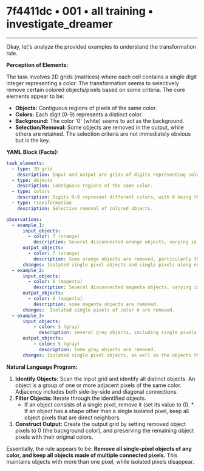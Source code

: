 # 7f4411dc • 001 • all training • investigate_dreamer

---
Okay, let's analyze the provided examples to understand the transformation rule.

**Perception of Elements:**

The task involves 2D grids (matrices) where each cell contains a single digit integer representing a color. The transformation seems to selectively remove certain colored objects/pixels based on some criteria. The core elements appear to be:

*   **Objects:** Contiguous regions of pixels of the same color.
*   **Colors:** Each digit (0-9) represents a distinct color.
*   **Background:** The color '0' (white) seems to act as the background.
*   **Selection/Removal:** Some objects are removed in the output, while others are retained. The selection criteria are not immediately obvious but is the key.

**YAML Block (Facts):**



```yaml
task_elements:
  - type: 2D grid
    description: Input and output are grids of digits representing colors.
  - type: objects
    description: Contiguous regions of the same color.
  - type: colors
    description: Digits 0-9 represent different colors, with 0 being the background (white).
  - type: transformation
    description: Selective removal of colored objects.

observations:
  - example_1:
      input_objects:
        - color: 7 (orange)
          description: Several disconnected orange objects, varying in size and shape.
      output_objects:
        - color: 7 (orange)
          description: Some orange objects are removed, particularly those on isolated single pixels.
      changes: Isolated single pixel objects and single pixels along edges of larger orange objects are removed.
  - example_2:
      input_objects:
        - color: 6 (magenta)
          description: Several disconnected magenta objects, varying in size and shape.
      output_objects:
        - color: 6 (magenta)
          description: some magenta objects are removed.
      changes:  Isolated single pixels of color 6 are removed.
  - example_3:
      input_objects:
          - color: 5 (gray)
            description: several grey objects, including single pixels and larger rectangular shapes.
      output_objects:
          - color: 5 (gray)
            description: Some gray objects are removed.
      changes: Isolated single pixel objects, as well as the objects that are not part of larger groups of pixels are removed.
```



**Natural Language Program:**

1.  **Identify Objects:** Scan the input grid and identify all distinct objects. An object is a group of one or more adjacent pixels of the same color. Adjacency includes both side-by-side and diagonal connections.
2.  **Filter Objects:** Iterate through the identified objects.
    *   If an object consists of a single pixel, remove it (set its value to 0).
    *.  If an object has a shape other than a single isolated pixel, keep all object pixels that are direct neighbors.
3.  **Construct Output:** Create the output grid by setting removed object pixels to 0 (the background color), and preserving the remaining object pixels with their original colors.

Essentially, the rule appears to be: **Remove all single-pixel objects of any color, and keep all objects made of multiple connected pixels.** This maintains objects with more than one pixel, while isolated pixels disappear.

